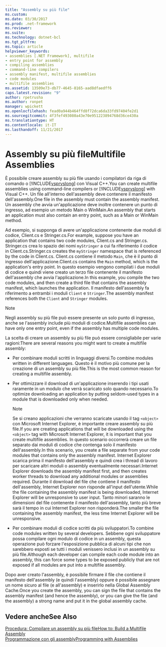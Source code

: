 ```yaml
---
title: "Assembly su più file"
ms.custom: 
ms.date: 03/30/2017
ms.prod: .net-framework
ms.reviewer: 
ms.suite: 
ms.technology: dotnet-bcl
ms.tgt_pltfrm: 
ms.topic: article
helpviewer_keywords:
- assemblies [.NET Framework], multifile
- entry point for assembly
- compiling assemblies
- command-line compilers
- assembly manifest, multifile assemblies
- code modules
- multifile assemblies
ms.assetid: 13509e73-db77-4645-8165-aad8dfaedff6
caps.latest.revision: "9"
author: rpetrusha
ms.author: ronpet
manager: wpickett
ms.openlocfilehash: fead0a944b464ffd8f72dca6da33fd97404fe2d1
ms.sourcegitcommit: 4f3fef493080a43e70e951223894768d36ce430a
ms.translationtype: HT
ms.contentlocale: it-IT
ms.lasthandoff: 11/21/2017
---
```

# <a name="multifile-assemblies"></a><span data-ttu-id="2f6ec-102">Assembly su più file</span><span class="sxs-lookup"><span data-stu-id="2f6ec-102">Multifile Assemblies</span></span>
<span data-ttu-id="2f6ec-103">È possibile creare assembly su più file usando i compilatori da riga di comando o [!INCLUDE[vsprvslong](../../../includes/vsprvslong-md.md)] con Visual C++.</span><span class="sxs-lookup"><span data-stu-id="2f6ec-103">You can create multifile assemblies using command-line compilers or [!INCLUDE[vsprvslong](../../../includes/vsprvslong-md.md)] with Visual C++.</span></span> <span data-ttu-id="2f6ec-104">Un file all'interno dell'assembly deve contenere il manifesto dell'assembly.</span><span class="sxs-lookup"><span data-stu-id="2f6ec-104">One file in the assembly must contain the assembly manifest.</span></span> <span data-ttu-id="2f6ec-105">Un assembly che avvia un'applicazione deve inoltre contenere un punto di ingresso, ad esempio un metodo Main o WinMain.</span><span class="sxs-lookup"><span data-stu-id="2f6ec-105">An assembly that starts an application must also contain an entry point, such as a Main or WinMain method.</span></span>  
  
 <span data-ttu-id="2f6ec-106">Ad esempio, si supponga di avere un'applicazione contenente due moduli di codice, Client.cs e Stringer.cs.</span><span class="sxs-lookup"><span data-stu-id="2f6ec-106">For example, suppose you have an application that contains two code modules, Client.cs and Stringer.cs.</span></span> <span data-ttu-id="2f6ec-107">Stringer.cs crea lo spazio dei nomi `myStringer` a cui fa riferimento il codice in Client.cs.</span><span class="sxs-lookup"><span data-stu-id="2f6ec-107">Stringer.cs creates the `myStringer` namespace that is referenced by the code in Client.cs.</span></span> <span data-ttu-id="2f6ec-108">Client.cs contiene il metodo `Main`, che è il punto di ingresso dell'applicazione.</span><span class="sxs-lookup"><span data-stu-id="2f6ec-108">Client.cs contains the `Main` method, which is the application's entry point.</span></span> <span data-ttu-id="2f6ec-109">In questo esempio vengono compilati i due moduli di codice e quindi viene creato un terzo file contenente il manifesto dell'assembly che avvia l'applicazione.</span><span class="sxs-lookup"><span data-stu-id="2f6ec-109">In this example, you compile the two code modules, and then create a third file that contains the assembly manifest, which launches the application.</span></span> <span data-ttu-id="2f6ec-110">Il manifesto dell'assembly fa riferimento a entrambi i moduli `Client` e `Stringer`.</span><span class="sxs-lookup"><span data-stu-id="2f6ec-110">The assembly manifest references both the `Client` and `Stringer` modules.</span></span>  
  
> [!NOTE]
>  <span data-ttu-id="2f6ec-111">Negli assembly su più file può essere presente un solo punto di ingresso, anche se l'assembly include più moduli di codice.</span><span class="sxs-lookup"><span data-stu-id="2f6ec-111">Multifile assemblies can have only one entry point, even if the assembly has multiple code modules.</span></span>  
  
 <span data-ttu-id="2f6ec-112">La scelta di creare un assembly su più file può essere consigliabile per varie ragioni:</span><span class="sxs-lookup"><span data-stu-id="2f6ec-112">There are several reasons you might want to create a multifile assembly:</span></span>  
  
-   <span data-ttu-id="2f6ec-113">Per combinare moduli scritti in linguaggi diversi.</span><span class="sxs-lookup"><span data-stu-id="2f6ec-113">To combine modules written in different languages.</span></span> <span data-ttu-id="2f6ec-114">Questo è il motivo più comune per la creazione di un assembly su più file.</span><span class="sxs-lookup"><span data-stu-id="2f6ec-114">This is the most common reason for creating a multifile assembly.</span></span>  
  
-   <span data-ttu-id="2f6ec-115">Per ottimizzare il download di un'applicazione inserendo i tipi usati raramente in un modulo che verrà scaricato solo quando necessario.</span><span class="sxs-lookup"><span data-stu-id="2f6ec-115">To optimize downloading an application by putting seldom-used types in a module that is downloaded only when needed.</span></span>  
  
    > [!NOTE]
    >  <span data-ttu-id="2f6ec-116">Se si creano applicazioni che verranno scaricate usando il tag `<object>` con Microsoft Internet Explorer, è importante creare assembly su più file.</span><span class="sxs-lookup"><span data-stu-id="2f6ec-116">If you are creating applications that will be downloaded using the `<object>` tag with Microsoft Internet Explorer, it is important that you create multifile assemblies.</span></span> <span data-ttu-id="2f6ec-117">In questo scenario occorrerà creare un file separato dai moduli di codice che contenga solo il manifesto dell'assembly.</span><span class="sxs-lookup"><span data-stu-id="2f6ec-117">In this scenario, you create a file separate from your code modules that contains only the assembly manifest.</span></span> <span data-ttu-id="2f6ec-118">Internet Explorer scarica prima il manifesto dell'assembly e quindi crea i thread di lavoro per scaricare altri moduli o assembly eventualmente necessari.</span><span class="sxs-lookup"><span data-stu-id="2f6ec-118">Internet Explorer downloads the assembly manifest first, and then creates worker threads to download any additional modules or assemblies required.</span></span> <span data-ttu-id="2f6ec-119">Durante il download del file che contiene il manifesto dell'assembly, Internet Explorer non risponde all'input dell'utente.</span><span class="sxs-lookup"><span data-stu-id="2f6ec-119">While the file containing the assembly manifest is being downloaded, Internet Explorer will be unresponsive to user input.</span></span> <span data-ttu-id="2f6ec-120">Tanto minori saranno le dimensioni del file contenente il manifesto dell'assembly, tanto più breve sarà il tempo in cui Internet Explorer non risponderà.</span><span class="sxs-lookup"><span data-stu-id="2f6ec-120">The smaller the file containing the assembly manifest, the less time Internet Explorer will be unresponsive.</span></span>  
  
-   <span data-ttu-id="2f6ec-121">Per combinare moduli di codice scritti da più sviluppatori.</span><span class="sxs-lookup"><span data-stu-id="2f6ec-121">To combine code modules written by several developers.</span></span> <span data-ttu-id="2f6ec-122">Sebbene ogni sviluppatore possa compilare ogni modulo di codice in un assembly, questa operazione può forzare l'esposizione pubblica di alcuni tipi che non sarebbero esposti se tutti i moduli venissero inclusi in un assembly su più file.</span><span class="sxs-lookup"><span data-stu-id="2f6ec-122">Although each developer can compile each code module into an assembly, this can force some types to be exposed publicly that are not exposed if all modules are put into a multifile assembly.</span></span>  
  
 <span data-ttu-id="2f6ec-123">Dopo aver creato l'assembly, è possibile firmare il file che contiene il manifesto dell'assembly (e quindi l'assembly) oppure è possibile assegnare un nome sicuro al file (e all'assembly) e inserirlo nella Global Assembly Cache.</span><span class="sxs-lookup"><span data-stu-id="2f6ec-123">Once you create the assembly, you can sign the file that contains the assembly manifest (and hence the assembly), or you can give the file (and the assembly) a strong name and put it in the global assembly cache.</span></span>  
  
## <a name="see-also"></a><span data-ttu-id="2f6ec-124">Vedere anche</span><span class="sxs-lookup"><span data-stu-id="2f6ec-124">See Also</span></span>  
 [<span data-ttu-id="2f6ec-125">Procedura: Compilare un assembly su più file</span><span class="sxs-lookup"><span data-stu-id="2f6ec-125">How to: Build a Multifile Assembly</span></span>](../../../docs/framework/app-domains/how-to-build-a-multifile-assembly.md)  
 [<span data-ttu-id="2f6ec-126">Programmazione con gli assembly</span><span class="sxs-lookup"><span data-stu-id="2f6ec-126">Programming with Assemblies</span></span>](../../../docs/framework/app-domains/programming-with-assemblies.md)
